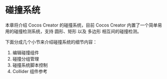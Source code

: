 
# 碰撞系统
本章将介绍 Cocos Creator 的碰撞系统，目前 Cocos Creator 内置了一个简单易用的碰撞检测系统，支持 圆形、矩形 以及 多边形 相互间的碰撞检测。

下面分成几个小节来介绍碰撞系统的细节内容：

1. 编辑碰撞组件
2. 碰撞分组管理
3. 碰撞系统脚本控制
4. Collider 组件参考
